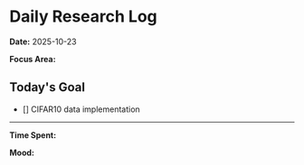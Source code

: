 # Daily Research Log

**Date:** 2025-10-23

**Focus Area:**

## Today's Goal
- [] CIFAR10 data implementation

---
**Time Spent:**

**Mood:** 
